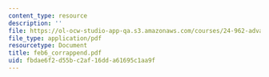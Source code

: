 ```yaml
---
content_type: resource
description: ''
file: https://ol-ocw-studio-app-qa.s3.amazonaws.com/courses/24-962-advanced-phonology-spring-2005/fbdae6f2d55bc2af16dda61695c1aa9f_feb6_corrappend.pdf
file_type: application/pdf
resourcetype: Document
title: feb6_corrappend.pdf
uid: fbdae6f2-d55b-c2af-16dd-a61695c1aa9f
---
```

